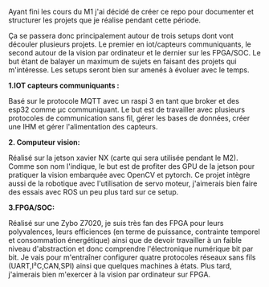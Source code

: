 Ayant fini les cours du M1 j'ai décidé de créer ce repo pour documenter et structurer les projets que je réalise pendant cette période.

Ça se passera donc principalement autour de trois setups dont vont découler plusieurs projets. Le premier en iot/capteurs communiquants, le second autour de la vision par ordinateur et le dernier sur les FPGA/SOC. Le but étant de balayer un maximum de sujets en faisant des projets qui m'intéresse. Les setups seront bien sur amenés à évoluer avec le temps.

**1.IOT capteurs communiquants :**

Basé sur le protocole MQTT avec un raspi 3 en tant que broker et des esp32 comme µc communiquant. Le but est de travailler avec plusieurs protocoles de communication sans fil, gérer les bases de données, créer une IHM et gérer l'alimentation des capteurs.


**2. Computeur vision:**

Réalisé sur la jetson xavier NX (carte qui sera utilisée pendant le M2). Comme son nom l'indique, le but est de profiter des GPU de la jetson pour pratiquer la vision embarquée avec OpenCV et pytorch. Ce projet intègre aussi de la robotique avec l'utilisation de servo moteur, j'aimerais bien faire des essais avec ROS un peu plus tard sur ce setup.


**3.FPGA/SOC:**

Réalisé sur une Zybo Z7020, je suis très fan des FPGA pour leurs polyvalences, leurs efficiences (en terme de puissance, contrainte temporel et consommation énergétique) ainsi que de devoir travailler à un faible niveau d'abstraction et donc comprendre l'électronique numérique bit par bit. Je vais pour m'entraîner configurer quatre protocoles réseaux sans fils (UART,I²C,CAN,SPI) ainsi que quelques machines à états. Plus tard, j'aimerais bien m'exercer à la vision par ordinateur sur FPGA.
